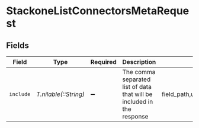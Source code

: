 # StackoneListConnectorsMetaRequest


## Fields

| Field                                                                  | Type                                                                   | Required                                                               | Description                                                            | Example                                                                |
| ---------------------------------------------------------------------- | ---------------------------------------------------------------------- | ---------------------------------------------------------------------- | ---------------------------------------------------------------------- | ---------------------------------------------------------------------- |
| `include`                                                              | *T.nilable(::String)*                                                  | :heavy_minus_sign:                                                     | The comma separated list of data that will be included in the response | field_path,unmapped_fields,resources,inactive,webhooks                 |